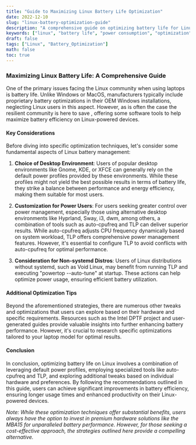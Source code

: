 ```yaml
---
title: "Guide to Maximizing Linux Battery Life Optimization"
date: 2022-12-10
slug: "linux-battery-optimization-guide"
description: "A comprehensive guide on optimizing battery life for Linux-powered devices, covering software tweaks and configuration adjustments."
keywords: ["linux", "battery life", "power consumption", "optimization", "auto-cpufreq", "TLP", "linux laptop"]
draft: false
tags: ["Linux", "Battery_Optimization"]
math: false
toc: true
---
```



### Maximizing Linux Battery Life: A Comprehensive Guide

One of the primary issues facing the Linux community when using laptops is battery life. Unlike Windows or MacOS, manufacturers typically include proprietary battery optimizations in their OEM Windows installations, neglecting Linux users in this aspect. However, as is often the case the resilient community is here to save , offering some software tools to help maximize battery efficiency on Linux-powered devices.

#### Key Considerations

Before diving into specific optimization techniques, let's consider some fundamental aspects of Linux battery management:

1. **Choice of Desktop Environment**: Users of popular desktop environments like Gnome, KDE, or XFCE can generally rely on the default power profiles provided by these environments. While these profiles might not yield the best possible results in terms of battery life, they strike a balance between performance and energy efficiency, making them suitable for most users.

2. **Customization for Power Users**: For users seeking greater control over power management, especially those using alternative desktop environments like Hyprland, Sway, i3, dwm, among others, a combination of tools such as auto-cpufreq and TLP can deliver superior results. While auto-cpufreq adjusts CPU frequency dynamically based on system workload, TLP offers comprehensive power management features. However, it's essential to configure TLP to avoid conflicts with auto-cpufreq for optimal performance.

3. **Consideration for Non-systemd Distros**: Users of Linux distributions without systemd, such as Void Linux, may benefit from running TLP and executing "powertop --auto-tune" at startup. These actions can help optimize power usage, ensuring efficient battery utilization.

#### Additional Optimization Tips

Beyond the aforementioned strategies, there are numerous other tweaks and optimizations that users can explore based on their hardware and specific requirements. Resources such as the Intel DPTF project and user-generated guides provide valuable insights into further enhancing battery performance. However, it's crucial to research specific optimizations tailored to your laptop model for optimal results.

#### Conclusion

In conclusion, optimizing battery life on Linux involves a combination of leveraging default power profiles, employing specialized tools like auto-cpufreq and TLP, and exploring additional tweaks based on individual hardware and preferences. By following the recommendations outlined in this guide, users can achieve significant improvements in battery efficiency, ensuring longer usage times and enhanced productivity on their Linux-powered devices.

*Note: While these optimization techniques offer substantial benefits, users always have the option to invest in premium hardware solutions like the MBA15 for unparalleled battery performance. However, for those seeking a cost-effective approach, the strategies outlined here provide a compelling alternative.*
